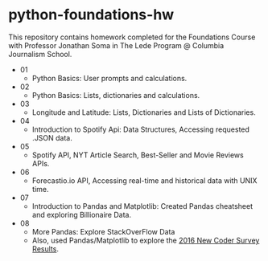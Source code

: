 # python-foundations-hw
This repository contains homework completed for the Foundations Course with Professor Jonathan Soma in The Lede Program @ Columbia Journalism School.

- 01
  - Python Basics: User prompts and calculations.
- 02
  - Python Basics: Lists, dictionaries and calculations.
- 03
  - Longitude and Latitude: Lists, Dictionaries and Lists of Dictionaries.
- 04
  - Introduction to Spotify Api: Data Structures, Accessing requested .JSON data.
- 05
  - Spotify API, NYT Article Search, Best-Seller and Movie Reviews APIs.
- 06
  - Forecastio.io API, Accessing real-time and historical data with UNIX time.
- 07
  - Introduction to Pandas and Matplotlib: Created Pandas cheatsheet and exploring Billionaire Data.
- 08
  - More Pandas: Explore StackOverFlow Data
  - Also, used Pandas/Matplotlib to explore the <a href="https://github.com/M0nica/2016-new-coder-survey">2016 New Coder Survey Results</a>.
